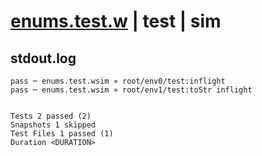 # [enums.test.w](../../../../../examples/tests/valid/enums.test.w) | test | sim

## stdout.log
```log
pass ─ enums.test.wsim » root/env0/test:inflight      
pass ─ enums.test.wsim » root/env1/test:toStr inflight
 
 
Tests 2 passed (2)
Snapshots 1 skipped
Test Files 1 passed (1)
Duration <DURATION>
```

